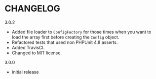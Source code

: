 CHANGELOG
=========

3.0.2
- Added file loader to `ConfigFactory` for those times when you want to load the array first before creating the `Config` object.
- Refactored tests that used non PHPUnit 4.8 asserts.
- Added TravisCI.
- Changed to MIT license.

3.0.0
- initial release